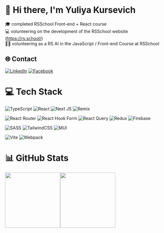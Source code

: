 # 👋 Hi there, I'm Yuliya Kursevich

🎓 completed RSSchool Front-end + React course<br>
💻 volunteering on the development of the RSSchool website (<https://rs.school/>)<br>
👩‍🏫 volunteering as a RS AI in the JavaScript / Front-end Course at RSSchool

## 🌐 Contact

[![LinkedIn](https://img.shields.io/badge/LinkedIn-%230077B5.svg?logo=linkedin&logoColor=white&style=for-the-badge)](https://www.linkedin.com/in/yuliya-kursevich/) [![Facebook](https://img.shields.io/badge/Facebook-%231877F2.svg?logo=Facebook&logoColor=white&style=for-the-badge)](https://facebook.com/https://www.facebook.com/julia.pochtar)

# 💻 Tech Stack

![TypeScript](https://img.shields.io/badge/typescript-%23007ACC.svg?style=for-the-badge&logo=typescript&logoColor=white) ![React](https://img.shields.io/badge/react-%2320232a.svg?style=for-the-badge&logo=react&logoColor=%2361DAFB) ![Next JS](https://img.shields.io/badge/Next-black?style=for-the-badge&logo=next.js&logoColor=white) ![Remix](https://img.shields.io/badge/remix-%23000.svg?style=for-the-badge&logo=remix&logoColor=white)

![React Router](https://img.shields.io/badge/React_Router-CA4245?style=for-the-badge&logo=react-router&logoColor=white) ![React Hook Form](https://img.shields.io/badge/React%20Hook%20Form-%23EC5990.svg?style=for-the-badge&logo=reacthookform&logoColor=white) ![React Query](https://img.shields.io/badge/-React%20Query-FF4154?style=for-the-badge&logo=react%20query&logoColor=white) ![Redux](https://img.shields.io/badge/redux-%23593d88.svg?style=for-the-badge&logo=redux&logoColor=white) ![Firebase](https://img.shields.io/badge/firebase-%23039BE5.svg?style=for-the-badge&logo=firebase)

![SASS](https://img.shields.io/badge/SASS-hotpink.svg?style=for-the-badge&logo=SASS&logoColor=white) ![TailwindCSS](https://img.shields.io/badge/tailwindcss-%2338B2AC.svg?style=for-the-badge&logo=tailwind-css&logoColor=white) ![MUI](https://img.shields.io/badge/MUI-%230081CB.svg?style=for-the-badge&logo=mui&logoColor=white)

![Vite](https://img.shields.io/badge/vite-%23646CFF.svg?style=for-the-badge&logo=vite&logoColor=white) ![Webpack](https://img.shields.io/badge/webpack-%238DD6F9.svg?style=for-the-badge&logo=webpack&logoColor=black)

# 📊 GitHub Stats

<img height="180em" src="https://github-readme-stats.vercel.app/api?username=YulikK&theme=gruvbox&hide_border=false&include_all_commits=false&count_private=false" /><img height="180em" src="https://github-readme-stats.vercel.app/api/top-langs/?username=YulikK&theme=gruvbox&hide_border=false&include_all_commits=false&count_private=false&layout=compact"/>
